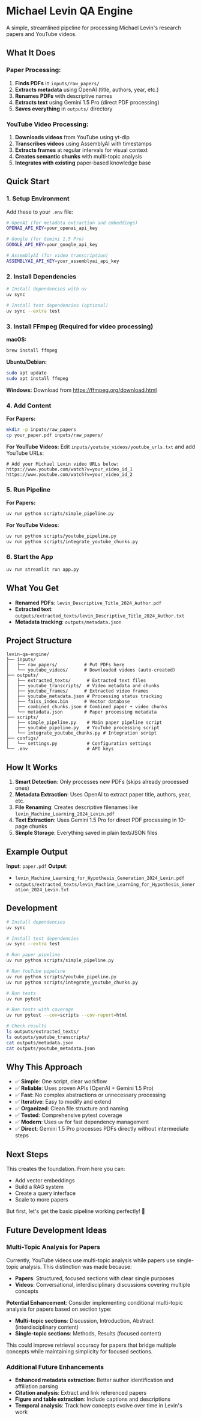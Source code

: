 # Michael Levin QA Engine

A simple, streamlined pipeline for processing Michael Levin's research papers and YouTube videos.

## What It Does

### Paper Processing:
1. **Finds PDFs** in `inputs/raw_papers/`
2. **Extracts metadata** using OpenAI (title, authors, year, etc.)
3. **Renames PDFs** with descriptive names
4. **Extracts text** using Gemini 1.5 Pro (direct PDF processing)
5. **Saves everything** in `outputs/` directory

### YouTube Video Processing:
1. **Downloads videos** from YouTube using yt-dlp
2. **Transcribes videos** using AssemblyAI with timestamps
3. **Extracts frames** at regular intervals for visual context
4. **Creates semantic chunks** with multi-topic analysis
5. **Integrates with existing** paper-based knowledge base

## Quick Start

### 1. Setup Environment

Add these to your `.env` file:

```bash
# OpenAI (for metadata extraction and embeddings)
OPENAI_API_KEY=your_openai_api_key

# Google (for Gemini 1.5 Pro)
GOOGLE_API_KEY=your_google_api_key

# AssemblyAI (for video transcription)
ASSEMBLYAI_API_KEY=your_assemblyai_api_key
```

### 2. Install Dependencies

```bash
# Install dependencies with uv
uv sync

# Install test dependencies (optional)
uv sync --extra test
```

### 3. Install FFmpeg (Required for video processing)

**macOS:**
```bash
brew install ffmpeg
```

**Ubuntu/Debian:**
```bash
sudo apt update
sudo apt install ffmpeg
```

**Windows:**
Download from https://ffmpeg.org/download.html

### 4. Add Content

**For Papers:**
```bash
mkdir -p inputs/raw_papers
cp your_paper.pdf inputs/raw_papers/
```

**For YouTube Videos:**
Edit `inputs/youtube_videos/youtube_urls.txt` and add YouTube URLs:
```
# Add your Michael Levin video URLs below:
https://www.youtube.com/watch?v=your_video_id_1
https://www.youtube.com/watch?v=your_video_id_2
```

### 5. Run Pipeline

**For Papers:**
```bash
uv run python scripts/simple_pipeline.py
```

**For YouTube Videos:**
```bash
uv run python scripts/youtube_pipeline.py
uv run python scripts/integrate_youtube_chunks.py
```

### 6. Start the App

```bash
uv run streamlit run app.py
```

## What You Get

- **Renamed PDFs**: `levin_Descriptive_Title_2024_Author.pdf`
- **Extracted text**: `outputs/extracted_texts/levin_Descriptive_Title_2024_Author.txt`
- **Metadata tracking**: `outputs/metadata.json`

## Project Structure

```
levin-qa-engine/
├── inputs/
│   ├── raw_papers/          # Put PDFs here
│   └── youtube_videos/      # Downloaded videos (auto-created)
├── outputs/
│   ├── extracted_texts/      # Extracted text files
│   ├── youtube_transcripts/  # Video metadata and chunks
│   ├── youtube_frames/      # Extracted video frames
│   ├── youtube_metadata.json # Processing status tracking
│   ├── faiss_index.bin      # Vector database
│   ├── combined_chunks.json # Combined paper + video chunks
│   └── metadata.json        # Paper processing metadata
├── scripts/
│   ├── simple_pipeline.py    # Main paper pipeline script
│   ├── youtube_pipeline.py   # YouTube processing script
│   └── integrate_youtube_chunks.py # Integration script
├── configs/
│   └── settings.py           # Configuration settings
└── .env                      # API keys
```

## How It Works

1. **Smart Detection**: Only processes new PDFs (skips already processed ones)
2. **Metadata Extraction**: Uses OpenAI to extract paper title, authors, year, etc.
3. **File Renaming**: Creates descriptive filenames like `levin_Machine_Learning_2024_Levin.pdf`
4. **Text Extraction**: Uses Gemini 1.5 Pro for direct PDF processing in 10-page chunks
5. **Simple Storage**: Everything saved in plain text/JSON files

## Example Output

**Input**: `paper.pdf`
**Output**: 
- `levin_Machine_Learning_for_Hypothesis_Generation_2024_Levin.pdf`
- `outputs/extracted_texts/levin_Machine_Learning_for_Hypothesis_Generation_2024_Levin.txt`

## Development

```bash
# Install dependencies
uv sync

# Install test dependencies
uv sync --extra test

# Run paper pipeline
uv run python scripts/simple_pipeline.py

# Run YouTube pipeline
uv run python scripts/youtube_pipeline.py
uv run python scripts/integrate_youtube_chunks.py

# Run tests
uv run pytest

# Run tests with coverage
uv run pytest --cov=scripts --cov-report=html

# Check results
ls outputs/extracted_texts/
ls outputs/youtube_transcripts/
cat outputs/metadata.json
cat outputs/youtube_metadata.json
```

## Why This Approach

- ✅ **Simple**: One script, clear workflow
- ✅ **Reliable**: Uses proven APIs (OpenAI + Gemini 1.5 Pro)
- ✅ **Fast**: No complex abstractions or unnecessary processing
- ✅ **Iterative**: Easy to modify and extend
- ✅ **Organized**: Clean file structure and naming
- ✅ **Tested**: Comprehensive pytest coverage
- ✅ **Modern**: Uses `uv` for fast dependency management
- ✅ **Direct**: Gemini 1.5 Pro processes PDFs directly without intermediate steps

## Next Steps

This creates the foundation. From here you can:
- Add vector embeddings
- Build a RAG system
- Create a query interface
- Scale to more papers

But first, let's get the basic pipeline working perfectly! 🚀

## Future Development Ideas

### Multi-Topic Analysis for Papers
Currently, YouTube videos use multi-topic analysis while papers use single-topic analysis. This distinction was made because:

- **Papers**: Structured, focused sections with clear single purposes
- **Videos**: Conversational, interdisciplinary discussions covering multiple concepts

**Potential Enhancement**: Consider implementing conditional multi-topic analysis for papers based on section type:
- **Multi-topic sections**: Discussion, Introduction, Abstract (interdisciplinary content)
- **Single-topic sections**: Methods, Results (focused content)

This could improve retrieval accuracy for papers that bridge multiple concepts while maintaining simplicity for focused sections.

### Additional Future Enhancements
- **Enhanced metadata extraction**: Better author identification and affiliation parsing
- **Citation analysis**: Extract and link referenced papers
- **Figure and table extraction**: Include captions and descriptions
- **Temporal analysis**: Track how concepts evolve over time in Levin's work

